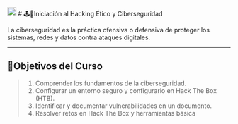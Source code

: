 <img src="https://miro.medium.com/v2/resize:fit:1400/1*wO9IIrgMkYP0C0ZItKbY5Q.png" alt="Descripción" width="20">
# 🕹📗Iniciación al Hacking Ético y Ciberseguridad

La ciberseguridad es la práctica ofensiva o defensiva de proteger los sistemas, redes y datos contra ataques 
digitales.

---

## 🎯Objetivos del Curso
> 1. Comprender los fundamentos de la ciberseguridad.
> 2. Configurar un entorno seguro y configurarlo en Hack The Box (HTB).
> 3. Identificar y documentar vulnerabilidades en un documento.
> 4. Resolver retos en Hack The Box y herramientas básica